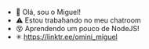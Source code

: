 - 👋 Olá, sou o Miguel!
- ⚠ Estou trabahando no meu chatroom
- 😵 Aprendendo um pouco de NodeJS!
- ✳ https://linktr.ee/omini_miguel
